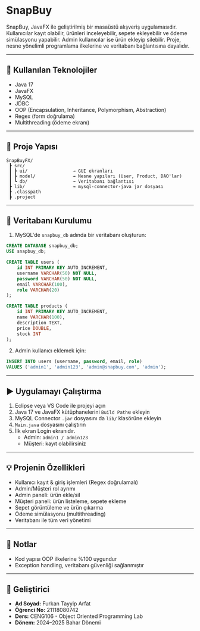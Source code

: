 # SnapBuy

SnapBuy, JavaFX ile geliştirilmiş bir masaüstü alışveriş uygulamasıdır. Kullanıcılar kayıt olabilir, ürünleri inceleyebilir, sepete ekleyebilir ve ödeme simülasyonu yapabilir. Admin kullanıcılar ise ürün ekleyip silebilir. Proje, nesne yönelimli programlama ilkelerine ve veritabanı bağlantısına dayalıdır.

---

## 🔧 Kullanılan Teknolojiler

- Java 17
- JavaFX
- MySQL
- JDBC
- OOP (Encapsulation, Inheritance, Polymorphism, Abstraction)
- Regex (form doğrulama)
- Multithreading (ödeme ekranı)

---

## 📁 Proje Yapısı

```
SnapBuyFX/
 ┣ src/
 ┃ ┣ ui/                 → GUI ekranları
 ┃ ┣ model/              → Nesne yapıları (User, Product, DAO'lar)
 ┃ ┗ db/                 → Veritabanı bağlantısı
 ┣ lib/                  → mysql-connector-java jar dosyası
 ┣ .classpath
 ┣ .project
```

---

## 🧪 Veritabanı Kurulumu

1. MySQL'de `snapbuy_db` adında bir veritabanı oluşturun:

```sql
CREATE DATABASE snapbuy_db;
USE snapbuy_db;

CREATE TABLE users (
    id INT PRIMARY KEY AUTO_INCREMENT,
    username VARCHAR(50) NOT NULL,
    password VARCHAR(50) NOT NULL,
    email VARCHAR(100),
    role VARCHAR(20)
);

CREATE TABLE products (
    id INT PRIMARY KEY AUTO_INCREMENT,
    name VARCHAR(100),
    description TEXT,
    price DOUBLE,
    stock INT
);
```

2. Admin kullanıcı eklemek için:

```sql
INSERT INTO users (username, password, email, role)
VALUES ('admin1', 'admin123', 'admin@snapbuy.com', 'admin');
```

---

## ▶️ Uygulamayı Çalıştırma

1. Eclipse veya VS Code ile projeyi açın  
2. Java 17 ve JavaFX kütüphanelerini `Build Path`e ekleyin  
3. MySQL Connector `.jar` dosyasını da `lib/` klasörüne ekleyin  
4. `Main.java` dosyasını çalıştırın  
5. İlk ekran Login ekranıdır.  
   - Admin: `admin1 / admin123`
   - Müşteri: kayıt olabilirsiniz

---

## 💡 Projenin Özellikleri

- Kullanıcı kayıt & giriş işlemleri (Regex doğrulamalı)
- Admin/Müşteri rol ayrımı
- Admin paneli: ürün ekle/sil
- Müşteri paneli: ürün listeleme, sepete ekleme
- Sepet görüntüleme ve ürün çıkarma
- Ödeme simülasyonu (multithreading)
- Veritabanı ile tüm veri yönetimi

---

## 📌 Notlar

- Kod yapısı OOP ilkelerine %100 uygundur
- Exception handling, veritabanı güvenliği sağlanmıştır

---

## 👤 Geliştirici

- **Ad Soyad:** Furkan Tayyip Arfat  
- **Öğrenci No:** 21118080742  
- **Ders:** CENG106 - Object Oriented Programming Lab  
- **Dönem:** 2024–2025 Bahar Dönemi
